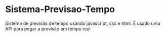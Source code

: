 # Sistema-Previsao-Tempo
Sistema de previsão de tempo usando javascript, css e html. É usado uma API para pegar a previsão em tempo real

